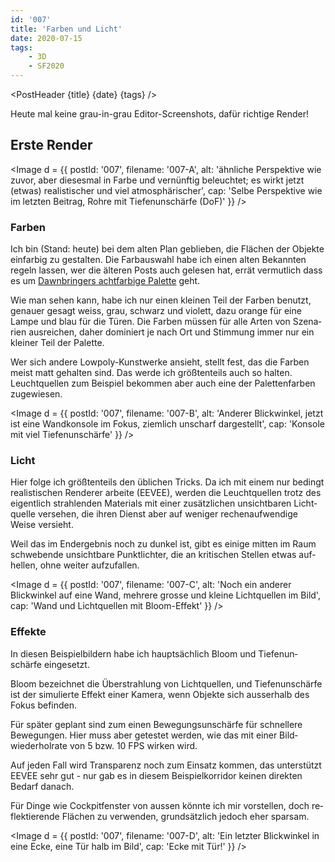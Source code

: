 ```yaml
---
id: '007'
title: 'Farben und Licht'
date: 2020-07-15
tags:
    - 3D
    - SF2020
---
```




<script>
    import Image from '$lib/Image.svelte'
	import PostHeader from '$lib/PostHeader.svelte'
</script>



<PostHeader {title} {date} {tags} />

Heute mal keine grau-in-grau Editor-Screenshots, dafür richtige Render!

## Erste Render

<Image d = {{ postId: '007', filename: '007-A',
	alt: 'ähnliche Perspektive wie zuvor, aber diesesmal in Farbe und vernünftig beleuchtet; es wirkt jetzt (etwas) realistischer und viel atmosphärischer',
	cap: 'Selbe Perspektive wie im letzten Beitrag, Rohre mit Tiefenunschärfe (DoF)'
}} />

### Farben

Ich bin (Stand: heute) bei dem alten Plan geblie&shy;ben, die Flächen der Objekte ein&shy;farbig zu gestal&shy;ten. Die Farb&shy;auswahl habe ich einen alten Bekann&shy;ten regeln lassen, wer die älteren Posts auch gelesen hat, errät vermutlich dass es um <a href="https://lospec.com/palette-list/dawnbringers-8-color" target="_blank" rel="noopener noreferrer">Dawn&shy;bringers acht&shy;farbige Palette</a> geht.

Wie man sehen kann, habe ich nur einen kleinen Teil der Farben benutzt, genauer gesagt weiss, grau, schwarz und violett, dazu orange für eine Lampe und blau für die Türen. Die Farben müssen für alle Arten von Szena&shy;rien aus&shy;reichen, daher domi&shy;niert je nach Ort und Stim&shy;mung immer nur ein kleiner Teil der Palette.

Wer sich andere Low&shy;poly-Kunst&shy;werke ansieht, stellt fest, das die Farben meist matt gehal&shy;ten sind. Das werde ich größ&shy;ten&shy;teils auch so halten. Leucht&shy;quellen zum Bei&shy;spiel bekommen aber auch eine der Paletten&shy;farben zuge&shy;wiesen.

<Image d = {{ postId: '007', filename: '007-B',
	alt: 'Anderer Blickwinkel, jetzt ist eine Wandkonsole im Fokus, ziemlich unscharf dargestellt',
	cap: 'Konsole mit viel Tiefenunschärfe'
}} />

### Licht

Hier folge ich größ&shy;ten&shy;teils den üblichen Tricks. Da ich mit einem nur bedingt realis&shy;tischen Renderer arbeite (EEVEE), werden die Leucht&shy;quellen trotz des eigent&shy;lich strah&shy;lenden Mate&shy;rials mit einer zusätz&shy;lichen unsicht&shy;baren Licht&shy;quelle versehen, die ihren Dienst aber auf weniger rechen&shy;auf&shy;wendige Weise ver&shy;sieht.

Weil das im End&shy;ergeb&shy;nis noch zu dunkel ist, gibt es einige mitten im Raum schwe&shy;bende un&shy;sicht&shy;bare Punkt&shy;lichter, die an kri&shy;tischen Stellen etwas auf&shy;hellen, ohne weiter aufzu&shy;fallen.

<Image d = {{ postId: '007', filename: '007-C',
	alt: 'Noch ein anderer Blickwinkel auf eine Wand, mehrere grosse und kleine Lichtquellen im Bild',
	cap: 'Wand und Lichtquellen mit Bloom-Effekt'
}} />

### Effekte

In diesen Bei&shy;spiel&shy;bildern habe ich haupt&shy;sächlich Bloom und Tiefen&shy;un&shy;schärfe einge&shy;setzt.

Bloom bezeichnet die Über&shy;strah&shy;lung von Licht&shy;quellen, und Tiefen&shy;un&shy;schärfe ist der simu&shy;lierte Effekt einer Kamera, wenn Objekte sich ausser&shy;halb des Fokus befin&shy;den.

Für später ge&shy;plant sind zum einen Bewe&shy;gungs&shy;un&shy;schärfe für schnel&shy;lere Bewe&shy;gungen. Hier muss aber getestet werden, wie das mit einer Bild&shy;wieder&shy;hol&shy;rate von 5 bzw. 10 FPS wir&shy;ken wird.

Auf jeden Fall wird Trans&shy;parenz noch zum Ein&shy;satz kommen, das unter&shy;stützt EEVEE sehr gut - nur gab es in diesem Bei&shy;spiel&shy;korridor keinen direkten Bedarf danach.

Für Dinge wie Cock&shy;pit&shy;fenster von aussen könnte ich mir vor&shy;stellen, doch re&shy;flek&shy;tierende Flächen zu ver&shy;wen&shy;den, grund&shy;sätz&shy;lich jedoch eher spar&shy;sam.

<Image d = {{ postId: '007', filename: '007-D',
	alt: 'Ein letzter Blickwinkel in eine Ecke, eine Tür halb im Bild',
	cap: 'Ecke mit Tür!'
}} />

